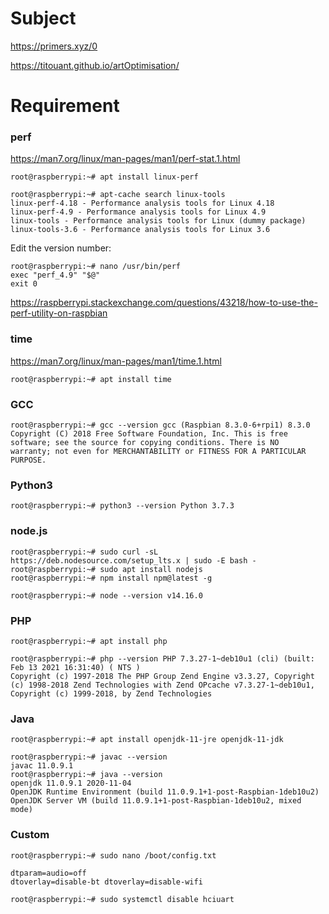 # Subject

https://primers.xyz/0

https://titouant.github.io/artOptimisation/

# Requirement

### perf

https://man7.org/linux/man-pages/man1/perf-stat.1.html

```
root@raspberrypi:~# apt install linux-perf
```

```
root@raspberrypi:~# apt-cache search linux-tools
linux-perf-4.18 - Performance analysis tools for Linux 4.18
linux-perf-4.9 - Performance analysis tools for Linux 4.9
linux-tools - Performance analysis tools for Linux (dummy package)
linux-tools-3.6 - Performance analysis tools for Linux 3.6
```

Edit the version number:

```
root@raspberrypi:~# nano /usr/bin/perf
exec "perf_4.9" "$@"
exit 0
```

https://raspberrypi.stackexchange.com/questions/43218/how-to-use-the-perf-utility-on-raspbian

### time

https://man7.org/linux/man-pages/man1/time.1.html

```
root@raspberrypi:~# apt install time
```

### GCC

```
root@raspberrypi:~# gcc --version gcc (Raspbian 8.3.0-6+rpi1) 8.3.0 Copyright (C) 2018 Free Software Foundation, Inc. This is free software; see the source for copying conditions. There is NO
warranty; not even for MERCHANTABILITY or FITNESS FOR A PARTICULAR PURPOSE.
```

### Python3

```
root@raspberrypi:~# python3 --version Python 3.7.3
```

### node.js

```
root@raspberrypi:~# sudo curl -sL https://deb.nodesource.com/setup_lts.x | sudo -E bash -
root@raspberrypi:~# sudo apt install nodejs
root@raspberrypi:~# npm install npm@latest -g
```

```
root@raspberrypi:~# node --version v14.16.0
```

### PHP

```
root@raspberrypi:~# apt install php
```

```
root@raspberrypi:~# php --version PHP 7.3.27-1~deb10u1 (cli) (built: Feb 13 2021 16:31:40) ( NTS )
Copyright (c) 1997-2018 The PHP Group Zend Engine v3.3.27, Copyright (c) 1998-2018 Zend Technologies with Zend OPcache v7.3.27-1~deb10u1, Copyright (c) 1999-2018, by Zend Technologies
```

### Java

```
root@raspberrypi:~# apt install openjdk-11-jre openjdk-11-jdk
```

```
root@raspberrypi:~# javac --version
javac 11.0.9.1
root@raspberrypi:~# java --version
openjdk 11.0.9.1 2020-11-04
OpenJDK Runtime Environment (build 11.0.9.1+1-post-Raspbian-1deb10u2)
OpenJDK Server VM (build 11.0.9.1+1-post-Raspbian-1deb10u2, mixed mode)
```

### Custom

```
root@raspberrypi:~# sudo nano /boot/config.txt

dtparam=audio=off
dtoverlay=disable-bt dtoverlay=disable-wifi

root@raspberrypi:~# sudo systemctl disable hciuart
```